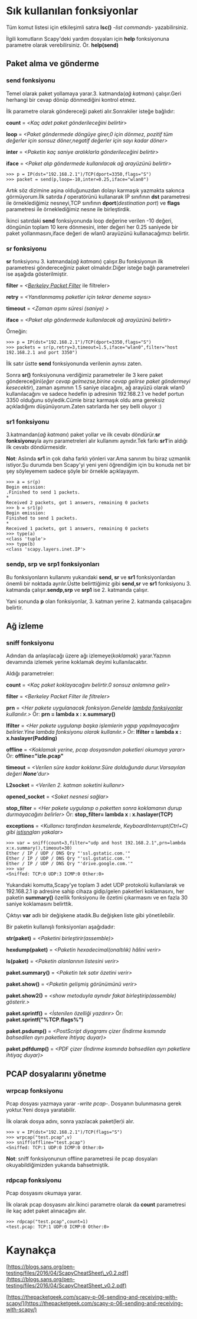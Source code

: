 # Sık kullanılan fonksiyonlar

Tüm komut listesi için etkileşimli satıra **lsc\(\)** -_list commands_- yazabilirsiniz.

İlgili komutların Scapy'deki yardım dosyaları için **help** fonksiyonuna parametre olarak verebilirsiniz. Ör. **help\(send\)**

##

## Paket alma ve gönderme

### send fonksiyonu

Temel olarak paket yollamaya yarar.3. katmanda\(_ağ katmanı_\) çalışır.Geri herhangi bir cevap dönüp dönmediğini kontrol etmez.

İlk parametre olarak göndereceği paketi alır.Sonrakiler isteğe bağlıdır:

**count** = &lt;_Kaç adet paket gönderileceğini belirtir_&gt;

**loop** = _&lt;Paket göndermede döngüye girer,0 için dönmez, pozitif tüm değerler için sonsuz döner,negatif değerler için sayı kadar döner&gt;_

**inter** = _&lt;Paketin kaç saniye aralıklarla gönderileceğini belirtir&gt;_

**iface** = _&lt;Paket alıp göndermede kullanılacak ağ arayüzünü belirtir&gt;_

```
>>> p = IP(dst="192.168.2.1")/TCP(dport=3350,flags="S")
>>> packet = send(p,loop=-10,inter=0.25,iface="wlan0")
```

Artık söz dizimine aşina olduğunuzdan dolayı karmaşık yazmakta sakınca görmüyorum.İlk satırda **/** operatörünü kullanarak IP sınıfının **dst** parametresi ile örneklediğimiz nesneyi,TCP sınıfının **dport**\(_destination port_\) ve **flags** parametresi ile örneklediğimiz nesne ile birleştirdik.

İkinci satırdaki **send** fonksiyonunda loop değerine verilen -10 değeri, döngünün toplam 10 kere dönmesini, inter değeri her 0.25 saniyede bir paket yollanmasını,iface değeri de wlan0 arayüzünü kullanacağımızı belirtir.

### sr fonksiyonu

**sr** fonksiyonu 3. katmanda\(_ağ katmanı_\) çalışır.Bu fonksiyonun ilk parametresi göndereceğiniz paket olmalıdır.Diğer isteğe bağlı parametreleri ise aşağıda gösterilmiştir.

**filter** = _&lt;_[_Berkeley Packet Filter_](https://en.wikipedia.org/wiki/Berkeley_Packet_Filter) ile filtreler&gt;

**retry** = _&lt;Yanıtlanmamış paketler için tekrar deneme sayısı&gt;_

**timeout** = _&lt;Zaman aşımı süresi \(saniye\) &gt;_

**iface** = _&lt;Paket alıp göndermede kullanılacak ağ arayüzünü belirtir&gt;_

Örneğin:

```
>>> p = IP(dst="192.168.2.1")/TCP(dport=3350,flags="S")
>>> packets = sr(p,retry=3,timeout=1.5,iface="wlan0",filter="host 192.168.2.1 and port 3350")
```

İlk satır üstte **send** fonksiyonunda verilenin aynısı zaten.

Sonra **sr\(\)** fonksiyonuna verdiğimiz parametreler ile 3 kere paket göndereceğini\(_eğer cevap gelmezse,birine cevap gelirse paket göndermeyi kesecektir_\), zaman aşımının 1.5 saniye olacağını, ağ arayüzü olarak wlan0 kullanılacağını ve sadece hedefin ip adresinin 192.168.2.1 ve hedef portun 3350 olduğunu söyledik.Cümle biraz karmaşık oldu ama gereksiz açıkladığımı düşünüyorum.Zaten satırlarda her şey belli oluyor :\)

### sr1 fonksiyonu

3.katmandan\(_ağ katmanı_\) paket yollar ve ilk cevabı döndürür.**sr fonksiyonu**yla aynı parametreleri alır kullanımı aynıdır.Tek farkı **sr1**'in aldığı ilk cevabı döndürmesidir.

**Not**: Aslında **sr1** in çok daha farklı yönleri var.Ama sanırım bu biraz uzmanlık istiyor.Şu durumda ben Scapy'yi yeni yeni öğrendiğim için bu konuda net bir şey söyleyemem sadece şöyle bir örnekle açıklayayım.

```
>>> a = sr(p)
Begin emission:
.Finished to send 1 packets.
*
Received 2 packets, got 1 answers, remaining 0 packets
>>> b = sr1(p)
Begin emission:
Finished to send 1 packets.
*
Received 1 packets, got 1 answers, remaining 0 packets
>>> type(a)
<class 'tuple'>
>>> type(b)
<class 'scapy.layers.inet.IP'>
```

### sendp, srp ve srp1 fonksiyonları

Bu fonksiyonların kullanımı yukarıdaki **send, sr** ve **sr1** fonksiyonlardan önemli bir noktada ayrılır.Üstte belirttiğimiz gibi **send,sr** ve **sr1** fonksiyonu 3. katmanda çalışır.**sendp,srp** ve **srp1** ise 2. katmanda çalışır.

Yani sonunda **p** olan fonksiyonlar, 3. katman yerine 2. katmanda çalışacağını belirtir.

##

## Ağ izleme

### sniff fonksiyonu

Adından da anlaşılacağı üzere ağı izlemeye\(_koklamak_\) yarar.Yazının devamında izlemek yerine koklamak deyimi kullanılacaktır.

Aldığı parametreler:

**count** = _&lt;Kaç paket koklayacağını belirtir.0 sonsuz anlamına gelir&gt;_

**filter** = _&lt;Berkeley Packet Filter ile filtreler&gt;_

**prn** = _&lt;Her pakete uygulanacak fonksiyon.Genelde [_lambda fonksiyonlar_](http://belgeler.istihza.com/py3/ileri_fonksiyonlar.html#lambda-fonksiyonlari) kullanılır.&gt;_ Ör: **prn = lambda x : x.summary\(\)**

**lfilter** = _&lt;Her pakete uygulanıp başka işlemlerin yapıp yapılmayacağını belirler.Yine lambda fonksiyonu olarak kullanılır.&gt;_ Ör: **lfilter = lambda x : x.haslayer\(Padding\)**

**offline** = _&lt;Koklamak yerine, pcap dosyasından paketleri okumaya yarar&gt;_ Ör: **offline="izle.pcap"**

**timeout** = _&lt;Verilen süre kadar koklanır.Süre dolduğunda durur.Varsayılan değeri **None**'dur&gt;_

**L2socket** = _&lt;Verilen 2. katman soketini kullanır&gt;_

**opened\_socket** = _&lt;Soket nesnesi sağlar&gt;_

**stop\_filter** = _&lt;Her pakete uygulanıp o paketten sonra koklamanın durup durmayacağını belirler&gt;_ Ör: **stop\_filter= lambda x : x.haslayer\(TCP\)**

**exceptions** = _&lt;Kullanıcı tarafından kesmelerde, KeyboardInterrupt\(Ctrl+C\) gibi [_istisna_](http://www.istihza.com/resmi/py3/kilavuz/errors.html#istisnalar)ları yakalar&gt;_

```
>>> var = sniff(count=3,filter="udp and host 192.168.2.1",prn=lambda x:x.summary(),timeout=30)
Ether / IP / UDP / DNS Qry "'ssl.gstatic.com.'"
Ether / IP / UDP / DNS Qry "'ssl.gstatic.com.'"
Ether / IP / UDP / DNS Qry "'drive.google.com.'"
>>> var
<Sniffed: TCP:0 UDP:3 ICMP:0 Other:0>
```

Yukarıdaki komutta,Scapy'ye toplam 3 adet UDP protokolü kullanılarak ve 192.168.2.1 ip adresine sahip cihaza gidip/gelen paketleri koklamasını, her paketin **summary\(\)** özellik fonksiyonu ile özetini çıkarmasını ve en fazla 30 saniye koklamasını belirttik.

Çıktıyı **var** adlı bir değişkene atadık.Bu değişken liste gibi yönetilebilir.

Bir paketin kullanışlı fonksiyonları aşağıdadır:

**str\(paket\)** = _&lt;Paketini birleştirir\(assemble\)&gt;_

**hexdump\(paket\)** = _&lt;Paketin hexadecimal\(onaltılık\) hâlini verir&gt;_

**ls\(paket\)** = _&lt;Paketin alanlarının listesini verir&gt;_

**paket.summary\(\)** = _&lt;Paketin tek satır özetini verir&gt;_

**paket.show\(\)** = _&lt;Paketin gelişmiş görünümünü verir&gt;_

**paket.show2\(\)** = _&lt;show metoduyla aynıdır fakat birleştirip\(assemble\) gösterir.&gt;_

**paket.sprintf\(\)** = _&lt;İstenilen özelliği yazdırır&gt;_ Ör: **paket.sprintf\("%TCP.flags%"\)**

**paket.psdump\(\)** = _&lt;PostScript diyagramı çizer \(İndirme kısmında bahsedilen ayrı paketlere ihtiyaç duyar\)&gt;_

**paket.pdfdump\(\)** = _&lt;PDF çizer \(İndirme kısmında bahsedilen ayrı paketlere ihtiyaç duyar\)&gt;_

##

## PCAP dosyalarını yönetme

### wrpcap fonksiyonu

Pcap dosyası yazmaya yarar -_write pcap_-. Dosyanın bulunmasına gerek yoktur.Yeni dosya yaratabilir.

İlk olarak dosya adını, sonra yazılacak paket\(ler\)i alır.

```
>>> v = IP(dst="192.168.2.1")/TCP(flags="S")
>>> wrpcap("test.pcap",v)
>>> sniff(offline="test.pcap")
<Sniffed: TCP:1 UDP:0 ICMP:0 Other:0>
```

**Not**: sniff fonksiyonunun offline parametresi ile pcap dosyaları okuyabildiğimizden yukarıda bahsetmiştik.

### rdpcap fonksiyonu

Pcap dosyasını okumaya yarar.

İlk olarak pcap dosyasını alır.İkinci parametre olarak da **count** parametresi ile kaç adet paket alınacağını alır.

```
>>> rdpcap("test.pcap",count=1)
<test.pcap: TCP:1 UDP:0 ICMP:0 Other:0>
```





# Kaynakça

[https://blogs.sans.org/pen-testing/files/2016/04/ScapyCheatSheet\_v0.2.pdf](https://blogs.sans.org/pen-testing/files/2016/04/ScapyCheatSheet_v0.2.pdf)

[https://thepacketgeek.com/scapy-p-06-sending-and-receiving-with-scapy/](https://thepacketgeek.com/scapy-p-06-sending-and-receiving-with-scapy/)

